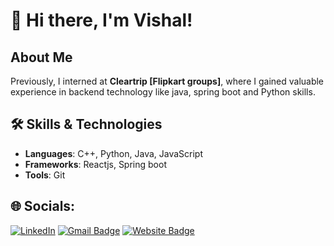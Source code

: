 # 👋 Hi there, I'm Vishal!

## About Me
<!-- I'm currently working as an **Associate SW Systems Engineer at Extreme Networks**. With a strong passion for software engineering and systems development, I thrive on solving complex problems and creating innovative solutions.-->

Previously, I interned at **Cleartrip [Flipkart groups]**, where I gained valuable experience in backend technology like java, spring boot and Python skills.

## 🛠️ Skills & Technologies
- **Languages**: C++, Python, Java, JavaScript
- **Frameworks**: Reactjs, Spring boot
- **Tools**: Git


## 🌐 Socials:
[![LinkedIn](https://img.shields.io/badge/LinkedIn-%230077B5.svg?logo=linkedin&logoColor=white)](https://www.linkedin.com/in/vishal-mangane/)
[![Gmail Badge](https://img.shields.io/badge/-Gmail-c14438?style=flat-square&logo=Gmail&logoColor=white&link=mailto:swapism7@gmail.com)](mailto:vishalkmangane2002@gmail.com)
[![Website Badge](https://img.shields.io/badge/-Website-black?style=flat-square&logo=Codepen&logoColor=white&link=https://fswap.github.io/)](https://vishalmangane.vercel.app/)
